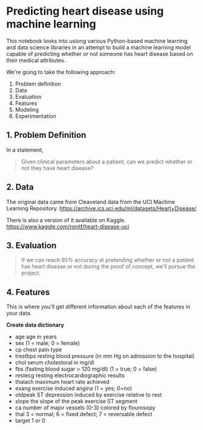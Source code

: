 # Predicting heart disease using machine learning

This notebook looks into usiong various Python-based machine learning and data science libraries in an attempt to build a machine learning model capable of predicting whether or not someone has heart disease based on their medical attributes.

We're going to take the following approach:
1. Problem definition
2. Data
3. Evaluation
4. Features
5. Modeling
6. Experimentation

## 1. Problem Definition

In a statement,
> Given clinical parameters about a patient, can we predict whether or not they have heart disease?

## 2. Data

The original data came from Cleaveland data from the UCI Machine Learning Repository. https://archive.ics.uci.edu/ml/datasets/Heart+Disease/

There is also a version of it available on Kaggle. https://www.kaggle.com/ronitf/heart-disease-uci

## 3. Evaluation

> If we can reach 95% accuracy at pretending whether or not a patient has heart disease or not during the proof of concept, we'll pursue the project.

## 4. Features

This is where you'll get different information about each of the features in your data.

**Create data dictionary**

* age age in years
* sex (1 = male; 0 = female)
* cp chest pain type
* trestbps resting blood pressure (in mm Hg on admission to the hospital)
* chol serum cholestoral in mg/dl
* fbs (fasting blood sugar > 120 mg/dl) (1 = true; 0 = false)
* restecg resting electrocardiographic results
* thalach maximum heart rate achieved
* exang exercise induced angina (1 = yes; 0=no)
* oldpeak ST depression induced by exercise relative to rest
* slope the slope of the peak exercise ST segment
* ca number of major vessels (0-3) colored by flourosopy
* thal 3 = normal; 6 = fixed defect; 7 = reversable defect
* target 1 or 0